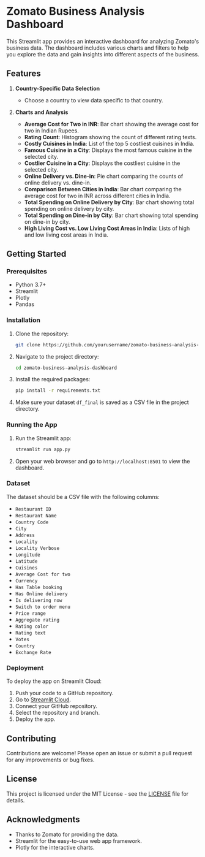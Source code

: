 # Zomato Business Analysis Dashboard

This Streamlit app provides an interactive dashboard for analyzing Zomato's business data. The dashboard includes various charts and filters to help you explore the data and gain insights into different aspects of the business.

## Features

1. **Country-Specific Data Selection**
   - Choose a country to view data specific to that country.

2. **Charts and Analysis**
   - **Average Cost for Two in INR**: Bar chart showing the average cost for two in Indian Rupees.
   - **Rating Count**: Histogram showing the count of different rating texts.
   - **Costly Cuisines in India**: List of the top 5 costliest cuisines in India.
   - **Famous Cuisine in a City**: Displays the most famous cuisine in the selected city.
   - **Costlier Cuisine in a City**: Displays the costliest cuisine in the selected city.
   - **Online Delivery vs. Dine-in**: Pie chart comparing the counts of online delivery vs. dine-in.
   - **Comparison Between Cities in India**: Bar chart comparing the average cost for two in INR across different cities in India.
   - **Total Spending on Online Delivery by City**: Bar chart showing total spending on online delivery by city.
   - **Total Spending on Dine-in by City**: Bar chart showing total spending on dine-in by city.
   - **High Living Cost vs. Low Living Cost Areas in India**: Lists of high and low living cost areas in India.

## Getting Started

### Prerequisites

- Python 3.7+
- Streamlit
- Plotly
- Pandas

### Installation

1. Clone the repository:
    ```bash
    git clone https://github.com/yourusername/zomato-business-analysis-dashboard.git
    ```

2. Navigate to the project directory:
    ```bash
    cd zomato-business-analysis-dashboard
    ```

3. Install the required packages:
    ```bash
    pip install -r requirements.txt
    ```

4. Make sure your dataset `df_final` is saved as a CSV file in the project directory.

### Running the App

1. Run the Streamlit app:
    ```bash
    streamlit run app.py
    ```

2. Open your web browser and go to `http://localhost:8501` to view the dashboard.

### Dataset

The dataset should be a CSV file with the following columns:

- `Restaurant ID`
- `Restaurant Name`
- `Country Code`
- `City`
- `Address`
- `Locality`
- `Locality Verbose`
- `Longitude`
- `Latitude`
- `Cuisines`
- `Average Cost for two`
- `Currency`
- `Has Table booking`
- `Has Online delivery`
- `Is delivering now`
- `Switch to order menu`
- `Price range`
- `Aggregate rating`
- `Rating color`
- `Rating text`
- `Votes`
- `Country`
- `Exchange Rate`

### Deployment

To deploy the app on Streamlit Cloud:

1. Push your code to a GitHub repository.
2. Go to [Streamlit Cloud](https://streamlit.io/cloud).
3. Connect your GitHub repository.
4. Select the repository and branch.
5. Deploy the app.

## Contributing

Contributions are welcome! Please open an issue or submit a pull request for any improvements or bug fixes.

## License

This project is licensed under the MIT License - see the [LICENSE](LICENSE) file for details.

## Acknowledgments

- Thanks to Zomato for providing the data.
- Streamlit for the easy-to-use web app framework.
- Plotly for the interactive charts.

